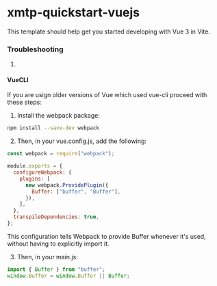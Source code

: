 # xmtp-quickstart-vuejs

This template should help get you started developing with Vue 3 in Vite.

### Troubleshooting

1.

#### VueCLI

If you are usign older versions of Vue which used vue-cli proceed with these steps:

1. Install the webpack package:

```bash
npm install --save-dev webpack
```

2. Then, in your vue.config.js, add the following:

```jsx
const webpack = require("webpack");

module.exports = {
  configureWebpack: {
    plugins: [
      new webpack.ProvidePlugin({
        Buffer: ["buffer", "Buffer"],
      }),
    ],
  },
  transpileDependencies: true,
};
```

This configuration tells Webpack to provide Buffer whenever it's used, without having to explicitly import it.

3. Then, in your main.js:

```jsx
import { Buffer } from "buffer";
window.Buffer = window.Buffer || Buffer;
```
